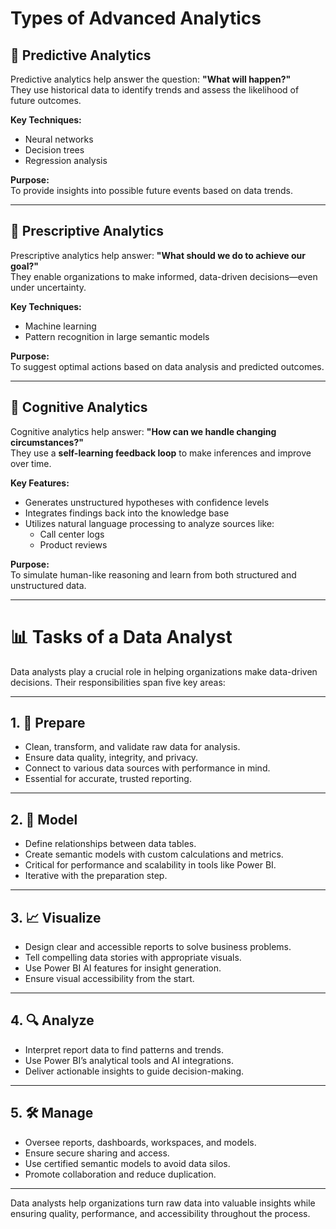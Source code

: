 # Types of Advanced Analytics

## 🔮 Predictive Analytics
Predictive analytics help answer the question: **"What will happen?"**  
They use historical data to identify trends and assess the likelihood of future outcomes.

**Key Techniques:**
- Neural networks  
- Decision trees  
- Regression analysis  

**Purpose:**  
To provide insights into possible future events based on data trends.

---

## 🎯 Prescriptive Analytics
Prescriptive analytics help answer: **"What should we do to achieve our goal?"**  
They enable organizations to make informed, data-driven decisions—even under uncertainty.

**Key Techniques:**
- Machine learning  
- Pattern recognition in large semantic models  

**Purpose:**  
To suggest optimal actions based on data analysis and predicted outcomes.

---

## 🧠 Cognitive Analytics
Cognitive analytics help answer: **"How can we handle changing circumstances?"**  
They use a **self-learning feedback loop** to make inferences and improve over time.

**Key Features:**
- Generates unstructured hypotheses with confidence levels  
- Integrates findings back into the knowledge base  
- Utilizes natural language processing to analyze sources like:
  - Call center logs  
  - Product reviews  

**Purpose:**  
To simulate human-like reasoning and learn from both structured and unstructured data.

---
# 📊 Tasks of a Data Analyst

Data analysts play a crucial role in helping organizations make data-driven decisions. Their responsibilities span five key areas:

---

## 1. 🧹 Prepare
- Clean, transform, and validate raw data for analysis.
- Ensure data quality, integrity, and privacy.
- Connect to various data sources with performance in mind.
- Essential for accurate, trusted reporting.

---

## 2. 🧱 Model
- Define relationships between data tables.
- Create semantic models with custom calculations and metrics.
- Critical for performance and scalability in tools like Power BI.
- Iterative with the preparation step.

---

## 3. 📈 Visualize
- Design clear and accessible reports to solve business problems.
- Tell compelling data stories with appropriate visuals.
- Use Power BI AI features for insight generation.
- Ensure visual accessibility from the start.

---

## 4. 🔍 Analyze
- Interpret report data to find patterns and trends.
- Use Power BI’s analytical tools and AI integrations.
- Deliver actionable insights to guide decision-making.

---

## 5. 🛠️ Manage
- Oversee reports, dashboards, workspaces, and models.
- Ensure secure sharing and access.
- Use certified semantic models to avoid data silos.
- Promote collaboration and reduce duplication.

---

Data analysts help organizations turn raw data into valuable insights while ensuring quality, performance, and accessibility throughout the process.
